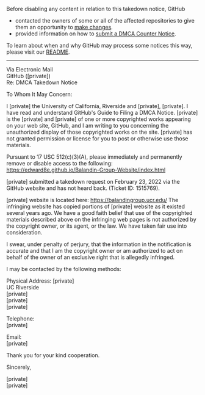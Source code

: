 Before disabling any content in relation to this takedown notice, GitHub
- contacted the owners of some or all of the affected repositories to give them an opportunity to [make changes](https://docs.github.com/en/github/site-policy/dmca-takedown-policy#a-how-does-this-actually-work).
- provided information on how to [submit a DMCA Counter Notice](https://docs.github.com/en/articles/guide-to-submitting-a-dmca-counter-notice).

To learn about when and why GitHub may process some notices this way, please visit our [README](https://github.com/github/dmca/blob/master/README.md#anatomy-of-a-takedown-notice).

---

Via Electronic Mail  
GitHub ([private])  
Re: DMCA Takedown Notice

To Whom It May Concern:

I [private] the University of California, Riverside and [private], [private].  I have read and understand GitHub's Guide to Filing a DMCA Notice.  [private] is the [private] and [private] of one or more copyrighted works appearing on your web site, GitHub, and I am writing to you concerning the unauthorized display of those copyrighted works on the site.  [private] has not granted permission or license for you to post or otherwise use those materials.

Pursuant to 17 USC 512(c)(3)(A), please immediately and permanently remove or disable access to the following: https://edward8e.github.io/Balandin-Group-Website/index.html

[private] submitted a takedown request on February 23, 2022 via the GitHub website and has not heard back.  (Ticket ID: 1515769).

[private] website is located here: https://balandingroup.ucr.edu/  The infringing website has copied portions of [private] website as it existed several years ago.  We have a good faith belief that use of the copyrighted materials described above on the infringing web pages is not authorized by the copyright owner, or its agent, or the law. We have taken fair use into consideration.

I swear, under penalty of perjury, that the information in the notification is accurate and that I am the copyright owner or am authorized to act on behalf of the owner of an exclusive right that is allegedly infringed.

I may be contacted by the following methods:

Physical Address:
[private]  
UC Riverside  
[private]  
[private]  
[private]  

Telephone:  
[private]  

Email:  
[private]  

Thank you for your kind cooperation.

Sincerely,

[private]  
[private]  
